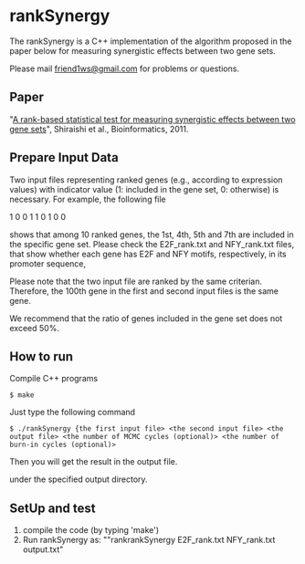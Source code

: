 rankSynergy
===========

The rankSynergy is a C++ implementation of the algorithm proposed in the paper below for measuring synergistic effects between two gene sets.

Please mail friend1ws@gmail.com for problems or questions.



Paper
----------

"[A rank-based statistical test for measuring synergistic effects between two gene sets](http://bioinformatics.oxfordjournals.org/content/27/17/2399.full)", Shiraishi et al., Bioinformatics, 2011.


Prepare Input Data
----------

Two input files representing ranked genes (e.g., according to expression values) with indicator value (1: included in the gene set, 0: otherwise) is necessary.
For example, the following file

  1
  0
  0
  1
  1
  0
  1
  0
  0
  
shows that among 10 ranked genes, the 1st, 4th, 5th and 7th are included in the specific gene set.
Please check the E2F_rank.txt and NFY_rank.txt files, that show whether each gene has E2F and NFY motifs, respectively, in its promoter sequence,

Please note that the two input file are ranked by the same criterian.
Therefore, the 100th gene in the first and second input files is the same gene.

We recommend that the ratio of genes included in the gene set does not exceed 50%.


How to run
---

Compile C++ programs

	$ make

Just type the following command

	$ ./rankSynergy {the first input file> <the second input file> <the output file> <the number of MCMC cycles (optional)> <the number of burn-in cycles (optional)>

Then you will get the result in the output file.

under the specified output directory.



SetUp and test
----------
1.  compile the code (by typing 'make')
2.  Run rankSynergy as: ""rankrankSynergy E2F_rank.txt NFY_rank.txt output.txt"


